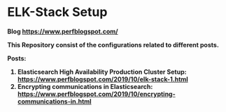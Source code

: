 # ELK-Stack Setup

<b>Blog https://www.perfblogspot.com/

This Repository consist of the configurations related to different posts.

<b>Posts: 

1. Elasticsearch High Availability Production Cluster Setup: https://www.perfblogspot.com/2019/10/elk-stack-1.html
2. Encrypting communications in Elasticsearch: https://www.perfblogspot.com/2019/10/encrypting-communications-in.html
